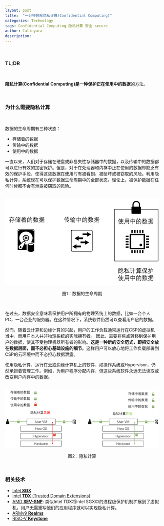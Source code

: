 ```yaml
---
layout: post
title:  "一分钟理解隐私计算(Confidential Computing)"
categories: Technology
tags: Confidential Computing 隐私计算 安全 secure
author: Calinyara
description:
---
```


<br>

### **TL;DR**

<br>

**隐私计算(Confidential Computing)**是一种保护**正在使用中的数据**的方法。

<br>

### **为什么需要隐私计算**

<br>

数据的生命周期有三种状态：

- 存储着的数据
- 传输中的数据
- 使用中的数据

一直以来，人们对于存储在硬盘或非易失性存储器中的数据，以及传输中的数据都可以进行有效的加密保护。但是，对于在处理器和内存中正在使用的数据却缺乏有效的保护手段，使得这些数据在使用时有被看到、被破坏或被窃取的风险。利用隐私计算，系统现在可以保护数据生命周期中的全部状态。理论上，被保护数据在任何时候都不会有泄露被窃取的风险。

<br>

<div align="center"><img src="/assets/images/20230302-confidential_computing/数据生命周期.png"/></div>
<p align="center">图1：数据的生命周期</p>

<br>

在过去，数据安全意味着保护用户所拥有的物理系统上的数据，比如一台个人PC，一台企业的服务器。在这种情况下，系统软件仍然可以查看用户层的数据。

然而，随着云计算和边缘计算的兴起，用户的工作负载通常运行在CSP的虚拟机当中，而用户本人并非物理系统的实际拥有者。 因此，需要将焦点转移到保护用户的数据，使其不受物理机器所有者的影响。**这是一种新的安全范式，即把安全放在数据层面，而不必担心基础设施的细节**。这样用户可以放心地将工作负载部署到CSP的云环境中而不必担心数据泄露。

使用隐私计算，运行在云或边缘计算机上的软件，如操作系统或Hypervisor，仍然承担着管理工作。例如，为用户程序分配内存，但这些系统软件永远无法读取或改变用户内存中的数据。

<br>

<div align="center"><img src="/assets/images/20230302-confidential_computing/隐私计算原理.png"/></div>
<p align="center">图2：隐私计算</p>

<br>

### **相关技术**

- [Intel **SGX**](https://www.intel.cn/content/www/cn/zh/architecture-and-technology/software-guard-extensions.html)
- [Intel **TDX** (Trusted Domain Extensions)](https://www.intel.com/content/www/us/en/developer/articles/technical/intel-trust-domain-extensions.html)
- [AMD **SEV-SNP**](https://www.amd.com/system/files/TechDocs/SEV-SNP-strengthening-vm-isolation-with-integrity-protection-and-more.pdf): 类似Intel TDX将Intel SGX中的进程级保护机制扩展到了虚拟机，用户无需重写他们的应用程序就可以实现隐私计算。
- [ARMv9 **Realms**](https://community.arm.com/arm-community-blogs/b/architectures-and-processors-blog/posts/unlocking-the-power-of-data-with-arm-cca)
- [RISC-V **Keystone**](https://keystone-enclave.org/)

<br>

<!-- Global site tag (gtag.js) - Google Analytics -->

<script async src="https://www.googletagmanager.com/gtag/js?id=UA-66555622-4"></script>
<script>
  window.dataLayer = window.dataLayer || [];
  function gtag(){dataLayer.push(arguments);}
  gtag('js', new Date());
  gtag('config', 'UA-66555622-4');
</script>


<!-- Google tag (gtag.js) -->
<script async src="https://www.googletagmanager.com/gtag/js?id=G-27WH7FZ7KT"></script>
<script>
  window.dataLayer = window.dataLayer || [];
  function gtag(){dataLayer.push(arguments);}
  gtag('js', new Date());
  gtag('config', 'G-27WH7FZ7KT');
</script>